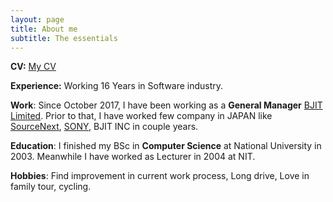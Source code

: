 ```yaml
---
layout: page
title: About me
subtitle: The essentials
---
```


**CV:** [My CV]

**Experience:** Working 16 Years in Software industry.

**Work**: Since October 2017, I have been working as a **General Manager** [BJIT Limited]. Prior to that, I have worked few company in JAPAN like [SourceNext], [SONY], BJIT INC in couple years.

**Education**: I finished my BSc in **Computer Science** at National University in 2003. Meanwhile I have worked as Lecturer in 2004 at NIT.

**Hobbies**: Find improvement in current work process, Long drive, Love in family tour, cycling. 

[My CV]: saiful_cv.pdf
[BJIT Limited]: https://bjitgroup.com/
[SourceNext]: http://sourcenext.co.jp/
[SONY]: https://www.sony.net/
